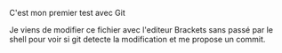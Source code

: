C'est mon premier test avec Git

Je viens de modifier ce fichier avec l'editeur Brackets sans passé par le shell pour voir si git detecte la modification et me propose un commit.